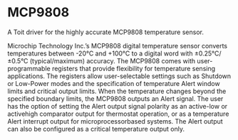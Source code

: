 # MCP9808
A Toit driver for the highly accurate MCP9808 temperature sensor.

Microchip Technology Inc.’s MCP9808 digital temperature sensor converts temperatures between -20°C and +100°C to a digital word with ±0.25°C/±0.5°C (typical/maximum) accuracy. The MCP9808 comes with user-programmable registers that provide flexibility for temperature sensing applications. The registers allow user-selectable settings such as Shutdown or Low-Power modes and the specification of temperature Alert window limits and critical output limits. When the temperature changes beyond the specified boundary limits, the MCP9808 outputs an Alert signal. The user has the option of setting the Alert output signal polarity as an active-low or activehigh comparator output for thermostat operation, or as a temperature Alert interrupt output for microprocessorbased systems. The Alert output can also be configured as a critical temperature output only.
